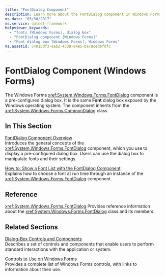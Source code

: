 ```yaml
---
title: "FontDialog Component"
description: Learn more about the FontDialog component in Windows Forms, which is a pre-configured dialog box. 
ms.date: "03/30/2017"
ms.service: dotnet-framework
helpviewer_keywords: 
  - "fonts [Windows Forms], dialog box"
  - "FontDialog component [Windows Forms]"
  - "Font dialog box [Windows Forms], Windows Forms"
ms.assetid: 54015df3-aab2-4338-84e5-ba78cedbfdfc
---
```

# FontDialog Component (Windows Forms)

The Windows Forms <xref:System.Windows.Forms.FontDialog> component is a pre-configured dialog box. It is the same **Font** dialog box exposed by the Windows operating system. The component inherits from the <xref:System.Windows.Forms.CommonDialog> class.

## In This Section

[FontDialog Component Overview](fontdialog-component-overview-windows-forms.md)\
Introduces the general concepts of the <xref:System.Windows.Forms.FontDialog> component, which you use to display a pre-configured dialog box. Users can use the dialog box to manipulate fonts and their settings.

[How to: Show a Font List with the FontDialog Component](how-to-show-a-font-list-with-the-fontdialog-component.md)\
Explains how to choose a font at run time through an instance of the <xref:System.Windows.Forms.FontDialog> component.

## Reference

<xref:System.Windows.Forms.FontDialog>
Provides reference information about the <xref:System.Windows.Forms.FontDialog> class and its members.

## Related Sections

[Dialog-Box Controls and Components](dialog-box-controls-and-components-windows-forms.md)\
Describes a set of controls and components that enable users to perform standard interactions with the application or system.

[Controls to Use on Windows Forms](controls-to-use-on-windows-forms.md)\
Provides a complete list of Windows Forms controls, with links to information about their use.
